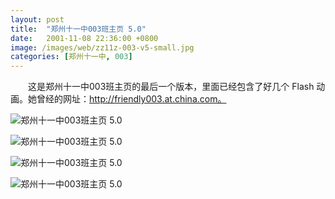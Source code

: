 ```yaml
---
layout: post
title:  "郑州十一中003班主页 5.0"
date:   2001-11-08 22:36:00 +0800
image: /images/web/zz11z-003-v5-small.jpg
categories: [郑州十一中, 003]
---
```


　　这是郑州十一中003班主页的最后一个版本，里面已经包含了好几个 Flash 动画。她曾经的网址：http://friendly003.at.china.com。

![郑州十一中003班主页 5.0]({{site.baseurl}}/images/web/郑州十一中003班主页V5-1.png)

![郑州十一中003班主页 5.0]({{site.baseurl}}/images/web/郑州十一中003班主页V5-2.png)

![郑州十一中003班主页 5.0]({{site.baseurl}}/images/web/郑州十一中003班主页V5-4.png)

![郑州十一中003班主页 5.0]({{site.baseurl}}/images/web/郑州十一中003班主页V5-3.png)